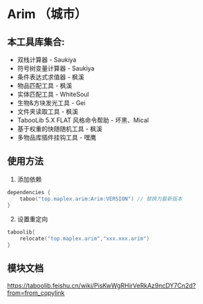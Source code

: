 # Arim （城市）

## 本工具库集合:
- 双栈计算器 - Saukiya
- 符号树变量计算器 - Saukiya
- 条件表达式求值器 - 枫溪
- 物品匹配工具 - 枫溪
- 实体匹配工具 - WhiteSoul
- 生物&方块发光工具 - Gei
- 文件夹读取工具 - 枫溪
- TabooLib 5.X FLAT 风格命令帮助 - 坏黑、Mical
- 基于权重的快随随机工具 - 枫溪
- 多物品库插件挂钩工具 - 嘿鹰

## 使用方法

1. 添加依赖

```kts
dependencies {
    taboo("top.maplex.arim:Arim:VERSION") // 替换为最新版本
}
```

2. 设置重定向

```kts
taboolib{
    relocate("top.maplex.arim","xxx.xxx.arim")
}
```
## 模块文档
https://taboolib.feishu.cn/wiki/PisKwWgRHirVeRkAz9ncDY7Cn2d?from=from_copylink
